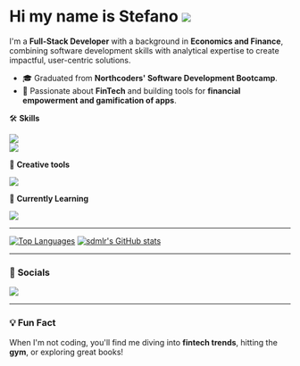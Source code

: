 # Hi my name is Stefano ![](https://user-images.githubusercontent.com/18350557/176309783-0785949b-9127-417c-8b55-ab5a4333674e.gif)

I'm a **Full-Stack Developer** with a background in **Economics and Finance**, combining software development skills with analytical expertise to create impactful, user-centric solutions.

- 🎓 Graduated from  **Northcoders' Software Development Bootcamp**.  
- 🚀 Passionate about **FinTech** and building tools for **financial empowerment and gamification of apps**.  


🛠️ **Skills**
<p align="left">
  <a href="https://skillicons.dev">
    <img src="https://skillicons.dev/icons?i=js,html,css,sass,jest,github,nodejs,npm,postgres" />
    <br>
    <img src="https://skillicons.dev/icons?i=express,react,vscode,supabase,firebase,gcp,netlify,wordpress" />
  </a>
</p>

🎨 **Creative tools**
<p align="left">
  <a href="https://skillicons.dev">
    <img src="https://skillicons.dev/icons?i=figma,ps,ai" />
  </a>
</p>

🌱 **Currently Learning**
<p align="left">
  <a href="https://skillicons.dev">
    <img src="https://skillicons.dev/icons?i=ts,graphql,vue" />
  </a>
</p>

---

<p alignItems="center">
<a href="https://github.com/sdmlr" align="left"><img src="https://github-readme-stats.vercel.app/api/top-langs/?username=sdmlr&langs_count=10&title_color=0891b2&text_color=ffffff&icon_color=0891b2&bg_color=1c1917&hide_border=true&locale=en&custom_title=Top%20%Languages" alt="Top Languages" /></a>
<a href="http://www.github.com/sdmlr"><img src="https://github-readme-stats.vercel.app/api?username=sdmlr&show_icons=true&hide=&count_private=true&title_color=0891b2&text_color=ffffff&icon_color=0891b2&bg_color=1c1917&hide_border=true&show_icons=true" alt="sdmlr's GitHub stats" /></a>
</p>

---

### 🤝 **Socials**
<p align="left">
  <a href="https://skillicons.dev">
    <img src="https://skillicons.dev/icons?i=linkedin" />
  </a>
</p>

---

### 💡 **Fun Fact**
When I'm not coding, you'll find me diving into **fintech trends**, hitting the **gym**, or exploring great books!

